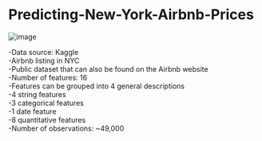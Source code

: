 # Predicting-New-York-Airbnb-Prices

![image](https://user-images.githubusercontent.com/66323880/134754923-17fa5429-b95d-45bf-845a-efcdd5c3fd70.png)

-Data source: Kaggle <br>
-Airbnb listing in NYC <br>
-Public dataset that can also be found on the Airbnb website <br>
-Number of features: 16 <br>
-Features can be grouped into 4 general descriptions <br>
-4 string features <br>
-3 categorical features <br>
-1 date feature <br>
-8 quantitative features <br>
-Number of observations: ~49,000 <br>

